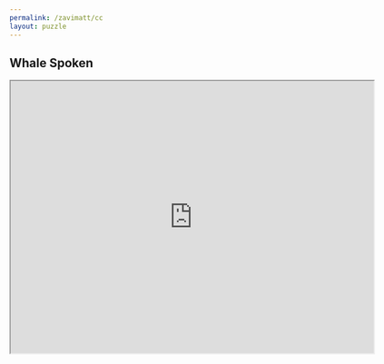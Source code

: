 ```yaml
---
permalink: /zavimatt/cc
layout: puzzle
---
```


<h2>Whale Spoken</h2>

<iframe src="https://drive.google.com/file/d/1WCfwnIz1NA3C7LCw8O_hJ3b53cTI89VWFkXunPchz2E/preview" width="640" height="480"></iframe>

